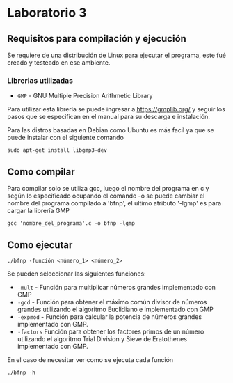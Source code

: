 # **Laboratorio 3**
## Requisitos para compilación y ejecución

Se requiere de una distribución de Linux para ejecutar el programa, este fué creado y testeado en ese ambiente.

### Librerias utilizadas

* `GMP` - GNU Multiple Precision Arithmetic Library

Para utilizar esta librería se puede ingresar a https://gmplib.org/ y seguir los pasos que se especifican en el manual para su descarga e instalación.

Para las distros basadas en Debian como Ubuntu es más facil ya que se puede instalar con el siguiente comando
```
sudo apt-get install libgmp3-dev
```

## Como compilar
Para compilar solo se utiliza gcc, luego el nombre del programa en c y según lo especificado ocupando el comando -o se puede cambiar el nombre del programa compilado a 'bfnp', el ultimo atributo '-lgmp' es para cargar la librería GMP
```
gcc 'nombre_del_programa'.c -o bfnp -lgmp
```
## Como ejecutar
```
./bfnp -función <número_1> <número_2>
```

Se pueden seleccionar las siguientes funciones:

* `-mult` - Función para multiplicar números grandes implementado con GMP
* `-gcd` - Función para obtener el máximo común divisor de números grandes utilizando el algoritmo Euclidiano e implementado con GMP
* `-expmod` - Función para calcular la potencia de números grandes implementado con GMP.
* `-factors` Función para obtener los factores primos de un número utilizando el algoritmo Trial Division y Sieve de Eratothenes implementado con GMP.

En el caso de necesitar ver como se ejecuta cada función

```
./bfnp -h
```